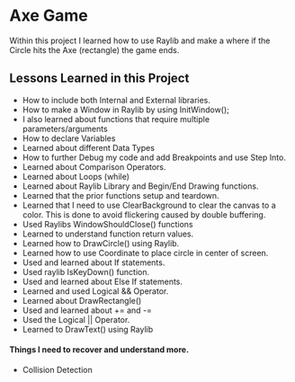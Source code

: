 
# Axe Game

Within this project I learned how to use Raylib and make a where if the Circle hits the Axe (rectangle) the game ends.

## Lessons Learned in this Project
- How to include both Internal and External libraries.
- How to make a Window in Raylib by using InitWindow();
- I also learned about functions that require multiple parameters/arguments
- How to declare Variables
- Learned about different Data Types
- How to further Debug my code and add Breakpoints and use Step Into.
- Learned about Comparison Operators.
- Learned about Loops (while)
- Learned about Raylib Library and Begin/End Drawing functions.
- Learned that the prior functions setup and teardown.
- Learned that I need to use ClearBackground to clear the canvas to a color. This is done to avoid flickering caused by double buffering.
- Used Raylibs WindowShouldClose() functions
- Learned to understand function return values.
- Learned how to DrawCircle() using Raylib.
- Learned how to use Coordinate to place circle in center of screen.
- Used and learned about If statements.
- Used raylib IsKeyDown() function.
- Used and learned about Else If statements.
- Learned and used Logical && Operator.
- Learned about DrawRectangle()
- Used and learned about += and -=
- Used the Logical || Operator.
- Learned to DrawText() using Raylib

#### Things I need to recover and understand more.
- Collision Detection
